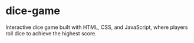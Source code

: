 # dice-game
Interactive dice game built with HTML, CSS, and JavaScript, where players roll dice to achieve the highest score.
